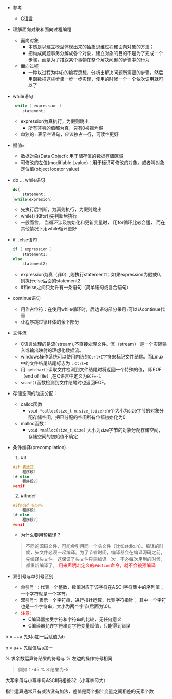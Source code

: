 - 参考
  - [C语言](https://blog.csdn.net/cb673335723/article/details/78205191)


- 理解面向对象和面向过程编程
  - 面向对象
    - 本质是以建立模型体现出来的抽象思维过程和面向对象的方法；
    - 把构成问题事务分解成各个对象，建立对象的目的不是为了完成一个步骤，而是为了描叙某个事物在整个解决问题的步骤中的行为
  - 面向过程
    - 一种以过程为中心的编程思想，分析出解决问题所需要的步骤，然后用函数把这些步骤一步一步实现，使用的时候一个一个依次调用就可以了


- while语句
    ```C
     while ( expression )
        statement;
     ```
  - expression为真执行，为假则跳出
    - 所有非零的值都为真，只有0被视为假
  - 单独的`;` 表示空语句，应该独占一行，可读性更好


- 赋值`=`
    - 数据对象(Data Object):  用于储存值的数据存储区域
    - 可修改的左值(modifiable Lvalue)：用于标识可修改的对象。或者叫对象定位值(object locator value)


- do ... while语句
    ```C
    do{
        statement;
    }while(expresion);
    ```
  - 先执行后判断，为真则执行，为假则跳出
  - while() 和for()先判断后执行
  - 一般而言， 当循环涉及初始化和更新变量时， 用for循环比较合适， 而在其他情况下用while循环更好


- if...else语句
    ```C
    if ( expression )
        statement1;
    else
        statement2;
    ```
  - expression为真（非0）,则执行statement1；如果expression为假或0， 则执行else后面的statement2
  - if和else之间只允许有一条语句（简单语句或复合语句）


- continue语句
  - 用作占位符：在使用while循环时，后边语句部分采用` ; `可以从continue代替
  - 让程序跳过循环体的余下部分


- 文件流
  - C语言处理的是流(stream),不直接处理文件。流（stream） 是一个实际输入或输出映射的理想化数据流。 
  - windows操作系统可以使用内嵌的` Ctrl+Z `字符来标记文件结尾。而Linux中的文件结尾结尾标志为：`Ctrl+D`
  - 用` getchar()`读取文件检测到文件结尾时将返回一个特殊的值， 即EOF（end of file）,在C语言中定义为` EOF=-1 `
  - ` scanf() `函数检测到文件结尾时也返回EOF。


- 存储空间的动态分配：
  - calloc函数
    - `void *calloc(size_t m,size_tsize);`m个大小为size字节的对象分配存储空间，把已分配的空间所有位都初始化为0
  - malloc函数：
    - `void *malloc(size_t,size)` 大小为size字节的对象分配存储空间，存储空间的初始值不确定


- 条件编译(precompilation)
  1. #if
    ```C
    #if 表达式
        程序段1
    [# else
        程序段2]
    #enif
    ```
  2. #ifndef
    ```C
    #ifndef 标识符
        程序段1
    [# else
        程序段2]
    #enif
    ```
    - 为什么要用预编译？
    > 不同的源码文件，可能会引用同一个头文件（比如stdio.h）。编译的时候，头文件必须一起编译。为了节省时间，编译器会在编译源码之前，先编译头文件。这保证了头文件只需编译一次，不必每次用到的时候，都重新编译了。
    <font color=red>用来声明宏定义的`#define`命令，就不会被预编译 </font>


- 双引号与单引号区别
  - 单引号` ' ` :  代表一个整数，数值对应于该字符在ASCII字符集中的序列值；一个字符就是一个字节。
  - 双引号` " `: 表示一个字符串，进行指针运算，代表字符指针；
 其中一个字符也是一个字符串，大小为两个字节(后面为\0)。
  - <font color=red> 注意: </font> 
    - C编译器接受字符和字符串的比较，无任何意义
    - C编译器允许字符串对字符变量赋值，只能得到错误

 
b = ++a 先对a加一后赋值为b

b = a++ 先赋值后a加一

% 求余数运算符结果的符号与 % 左边的操作符号相同
  > 例如：-45 % 8 结果为-5

大写字母与小写字母ASCII码相差32（小写字母大）

指针运算通常只有减法没有加法，差值是两个指针变量之间相差的元素个数
